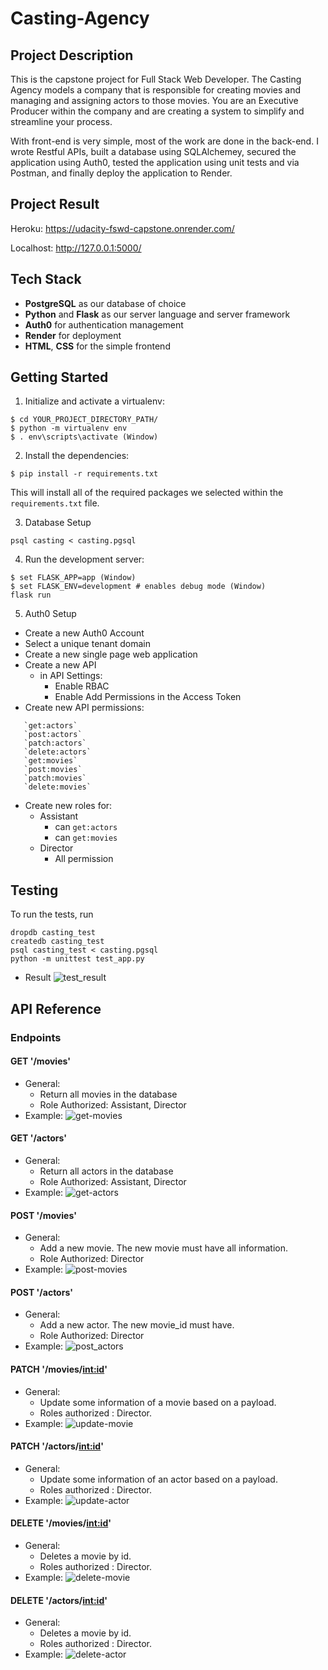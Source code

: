 # Casting-Agency

## Project Description
This is the capstone project for Full Stack Web Developer. The Casting Agency models a company that is responsible for creating movies and managing and assigning actors to those movies. You are an Executive Producer within the company and are creating a system to simplify and streamline your process.

With front-end is very simple, most of the work are done in the back-end. I wrote Restful APIs, built a database using SQLAlchemey, secured the application using Auth0, tested the application using unit tests and via Postman, and finally deploy the application to Render.

## Project Result
Heroku: https://udacity-fswd-capstone.onrender.com/

Localhost: http://127.0.0.1:5000/

## Tech Stack
* **PostgreSQL** as our database of choice
* **Python** and **Flask** as our server language and server framework
* **Auth0** for authentication management
* **Render** for deployment
* **HTML**, **CSS** for the simple frontend

## Getting Started

1. Initialize and activate a virtualenv:
  ```
  $ cd YOUR_PROJECT_DIRECTORY_PATH/
  $ python -m virtualenv env
  $ . env\scripts\activate (Window)
  ```
2. Install the dependencies:
  ```
  $ pip install -r requirements.txt
  ```
  This will install all of the required packages we selected within the `requirements.txt` file.

3. Database Setup

  ```
  psql casting < casting.pgsql
  ```

4. Run the development server:
  ```
  $ set FLASK_APP=app (Window)
  $ set FLASK_ENV=development # enables debug mode (Window)
  flask run
  ```

5. Auth0 Setup
- Create a new Auth0 Account
- Select a unique tenant domain
- Create a new single page web application
- Create a new API
   - in API Settings:
     - Enable RBAC
     - Enable Add Permissions in the Access Token
- Create new API permissions:
```
   `get:actors`
   `post:actors`
   `patch:actors`
   `delete:actors`
   `get:movies`
   `post:movies`
   `patch:movies`
   `delete:movies`
```
- Create new roles for:
    - Assistant
        - can `get:actors`
        - can `get:movies`
    - Director
        - All permission

## Testing
To run the tests, run 
```
dropdb casting_test
createdb casting_test
psql casting_test < casting.pgsql
python -m unittest test_app.py
```
- Result
![test_result](./docs/test_result.PNG)

## API Reference

### Endpoints

#### GET '/movies'
- General:
    - Return all movies in the database
    - Role Authorized: Assistant, Director
- Example:
![get-movies](./docs/get-movies.PNG)

#### GET '/actors'
- General:
    - Return all actors in the database
    - Role Authorized: Assistant, Director
- Example:
![get-actors](./docs/get-actors.PNG)

#### POST '/movies'
- General:
    - Add a new movie. The new movie must have all information. 
    - Role Authorized: Director
- Example:
![post-movies](./docs/post-movies.PNG)

#### POST '/actors'
- General:
    - Add a new actor. The new movie_id must have.
    - Role Authorized: Director
- Example:
![post_actors](./docs/post_actors.PNG)

#### PATCH '/movies/<int:id>'
- General:
    - Update some information of a movie based on a payload.
    - Roles authorized : Director.
- Example:
![update-movie](./docs/update-movie.PNG)

#### PATCH '/actors/<int:id>'
- General:
    - Update some information of an actor based on a payload.
    - Roles authorized : Director.
- Example:
![update-actor](./docs/update-actor.PNG)

#### DELETE '/movies/<int:id>'
- General:
    - Deletes a movie by id.
    - Roles authorized : Director.
- Example:
![delete-movie](./docs/delete-movie.PNG)

#### DELETE '/actors/<int:id>'
- General:
    - Deletes a movie by id.
    - Roles authorized : Director.
- Example:
![delete-actor](./docs/delete-actor.PNG)
